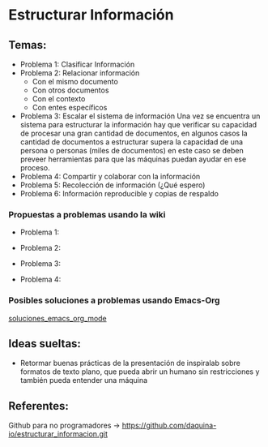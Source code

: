 # Estructurar Información
## Temas:
- Problema 1: Clasificar Información
- Problema 2: Relacionar información
  - Con el mismo documento
  - Con otros documentos
  - Con el contexto
  - Con entes específicos
- Problema 3: Escalar el sistema de información
	Una vez se encuentra un sistema para estructurar la información hay que verificar su capacidad de procesar una gran cantidad de documentos, en algunos casos la cantidad de documentos a estructurar supera la capacidad de una persona o personas (miles de documentos) en este caso se deben preveer herramientas para que las máquinas puedan  ayudar en ese proceso.  
- Problema 4: Compartir y colaborar con la información
- Problema 5: Recolección de información (¿Qué espero)
- Problema 6: Información reproducible y copias de respaldo

### Propuestas a problemas usando la wiki
- Problema 1:

- Problema 2:

- Problema 3:

- Problema 4:

### Posibles soluciones a problemas usando Emacs-Org

[soluciones_emacs_org_mode](soluciones_emacs_org_mode.org)

## Ideas sueltas:
- Retormar buenas prácticas de la presentación de inspiralab sobre formatos de texto plano, que pueda abrir un humano sin restricciones y también pueda entender una máquina

## Referentes:
Github para no programadores -> https://github.com/daquina-io/estructurar_informacion.git
